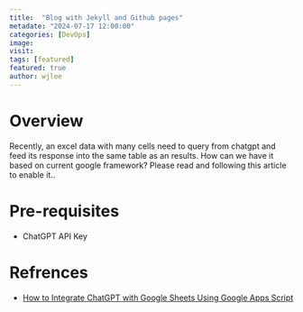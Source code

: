 ```yaml
---
title:  "Blog with Jekyll and Github pages"
metadate: "2024-07-17 12:00:00"
categories: [DevOps]
image: 
visit:
tags: [featured]
featured: true
author: wjlee
---
```


# Overview

Recently, an excel data with many cells need to query from chatgpt and feed its response into the same table as an results. How can we have it based on current google framework? Please read and following this article to enable it..

# Pre-requisites
* ChatGPT API Key

# Refrences
* [How to Integrate ChatGPT with Google Sheets Using Google Apps Script](freecodecamp.org/news/create-chat-gpt-formulas-in-google-sheets/)